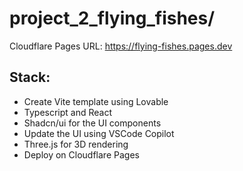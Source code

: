 # project_2_flying_fishes/

Cloudflare Pages URL: https://flying-fishes.pages.dev

## Stack:

- Create Vite template using Lovable
- Typescript and React
- Shadcn/ui for the UI components
- Update the UI using VSCode Copilot
- Three.js for 3D rendering
- Deploy on Cloudflare Pages
